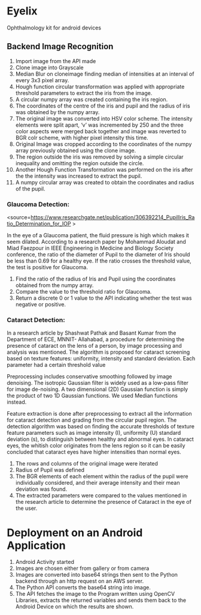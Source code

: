 # Eyelix
Ophthalmology kit for android devices


## Backend Image Recognition

1) Import image from the API made
2) Clone image into Grayscale
3) Median Blur on cloneimage finding median of intensities at an interval of every 3x3 pixel array.
4) Hough function circular transformation was applied with appropriate threshold parameters to extract the iris from the image.
5) A circular numpy array was created containing the iris region.
6) The coordinates of the centre of the iris and pupil and the radius of iris was obtained by the numpy array.
7) The original image was converted into HSV color scheme. The intensity elements were split apart, ‘v’ was incremented by 250 and the three color aspects were merged back together and image was reverted to BGR colr scheme, with higher pixel intensity this time.
8) Original Image was cropped according to the coordinates of the numpy array  previously obtained using the clone image.
9) The region outside the iris was removed by solving a simple circular inequality and omitting the region outside the circle.
10) Another Hough Function Transformation was performed on the iris after the the intensity was increased to extract the pupil.
11) A numpy circular array was created to obtain the coordinates and radius of the pupil.

### Glaucoma Detection:

<source=https://www.researchgate.net/publication/306392214_PupilIris_Ratio_Determination_for_IOP >

In the eye of a Glaucoma patient, the fluid pressure is high which makes it seem dilated.
According to a research paper by Mohammad Aloudat and Miad Faezpour in IEEE Engineering in Medicine and Biology Society conference, the ratio of the diameter of Pupil to the diameter of Iris should be less than 0.69 for a healthy eye. If the ratio crosses the threshold value, the test is positive for Glaucoma.

1) Find the ratio  of the radius of Iris and Pupil using the coordinates obtained from the numpy array.
2) Compare the value to the threshold ratio for Glaucoma.
3) Return a discrete 0 or 1 value to the API indicating whether the test was negative or positive.

### Cataract Detection:

 In a research article by Shashwat Pathak and Basant Kumar from the Department of ECE,  MNNIT- Allahabad, a procedure for determining the presence of cataract on the lens of a person, by image processing and analysis was mentioned. The algorithm is proposed for cataract screening based on texture features: uniformity, intensity and standard deviation. Each parameter had a certain threshold value 

Preprocessing includes conservative smoothing followed by image denoising. The isotropic
Gaussian filter is widely used as a low-pass filter for image de-noising. A two dimensional
(2D) Gaussian function is simply the product of two 1D Gaussian functions. We used Median functions instead.

Feature extraction is done after preprocessing to extract all the information for cataract detection
and grading from the circular pupil region. The detection algorithm was based on finding the
accurate thresholds of texture feature parameters such as image intensity (I), uniformity (U) standard deviation (s), to distinguish between healthy and abnormal eyes. In cataract eyes, the whitish color originates from the lens region so it can be easily concluded that cataract eyes have higher intensities than normal eyes.



1) The rows and columns of the original image were iterated
2) Radius of Pupil was defined
3) The BGR elements of each element within the radius of the pupil were individually considered, and their average intensity and their mean deviation was found.
4) The extracted parameters were compared to the values mentioned in the research article to determine the presence of Cataract in the eye of the user.


# Deployment on an Android Application



1) Android Activity started
2) Images are chosen either from gallery or from camera
3) Images are converted into base64 strings then sent to the Python backend through an http request on an AWS server.
4) The Python API converts the base64 string into image.
5) The API fetches the image to the Program written using OpenCV Libraries, extracts the returned variables and sends them back to the Android Device on which the results are shown.
